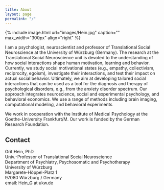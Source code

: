 ```yaml
---
title: About
layout: page
permalink: "/"
---
```

{% include image.html url="images/Hein.jpg" caption="" max_width="300px" align="right" %}

I am a psychologist, neuroscientist and professor of Translational Social Neuroscience at the University of Würzburg (Germany). The research at the Translational Social Neuroscience unit is devoted to the understanding of how social interactions shape human motivation, learning and behavior. Currently, we study social motivational states (e.g., empathy, collectivism, reciprocity, egoism), investigate their interactions, and test their impact on actual social behavior. Ultimately, we aim at developing tailored social interactions that can be used as a tool for the diagnosis and therapy of psychological disorders, e.g., from the anxiety disorder spectrum. Our approach integrates neuroscience, social and experimental psychology, and behavioral economics. We use a range of methods including brain imaging, computational modeling, and behavioral experiments.

We work in cooperation with the Institute of Medical Psychology at the Goethe-University Frankfurt/M. Our work is funded by the German Research Foundation.

## Contact

Grit Hein, PhD <br /> Univ.-Professor of Translational Social Neuroscience <br /> Department of Psychiatry, Psychosomatic and Psychotherapy <br /> University of Würzburg <br /> Margarete-Höppel-Platz 1 <br /> 97080 Würzburg  / Germany <br /> email: Hein_G at ukw.de